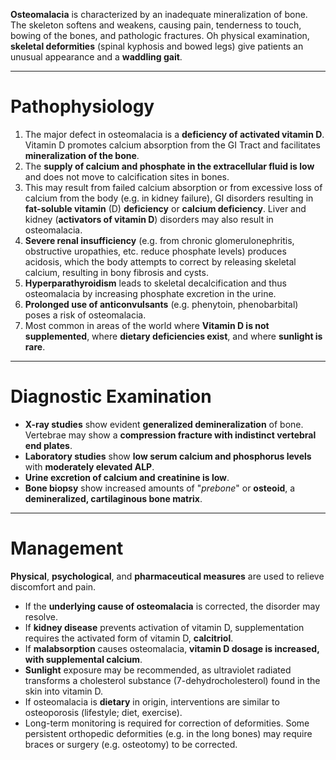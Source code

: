 **Osteomalacia** is characterized by an inadequate mineralization of bone. The skeleton softens and weakens, causing pain, tenderness to touch, bowing of the bones, and pathologic fractures. Oh physical examination, **skeletal deformities** (spinal kyphosis and bowed legs) give patients an unusual appearance and a **waddling gait**.
___
# Pathophysiology
1. The major defect in osteomalacia is a **deficiency of activated vitamin D**. Vitamin D promotes calcium absorption from the GI Tract and facilitates **mineralization of the bone**.
2. The **supply of calcium and phosphate in the extracellular fluid is low** and does not move to calcification sites in bones.
3. This may result from failed calcium absorption or from excessive loss of calcium from the body (e.g. in kidney failure), GI disorders resulting in **fat-soluble vitamin** (D) **deficiency** or **calcium deficiency**. Liver and kidney (**activators of vitamin D**) disorders may also result in osteomalacia.
4. **Severe renal insufficiency** (e.g. from chronic glomerulonephritis, obstructive uropathies, etc. reduce phosphate levels) produces acidosis, which the body attempts to correct by releasing skeletal calcium, resulting in bony fibrosis and cysts.
5. **Hyperparathyroidism** leads to skeletal decalcification and thus osteomalacia by increasing phosphate excretion in the urine.
6. **Prolonged use of anticonvulsants** (e.g. phenytoin, phenobarbital) poses a risk of osteomalacia.
7. Most common in areas of the world where **Vitamin D is not supplemented**, where **dietary deficiencies exist**, and where **sunlight is rare**.
___
# Diagnostic Examination
- **X-ray studies** show evident **generalized demineralization** of bone. Vertebrae may show a **compression fracture with indistinct vertebral end plates**.
- **Laboratory studies** show **low serum calcium and phosphorus levels** with **moderately elevated ALP**.
- **Urine excretion of calcium and creatinine is low**.
- **Bone biopsy** show increased amounts of "*prebone*" or **osteoid**, a **demineralized, cartilaginous bone matrix**.
___
# Management
**Physical**, **psychological**, and **pharmaceutical measures** are used to relieve discomfort and pain.
- If the **underlying cause of osteomalacia** is corrected, the disorder may resolve.
- If **kidney disease** prevents activation of vitamin D, supplementation requires the activated form of vitamin D, **calcitriol**.
- If **malabsorption** causes osteomalacia, **vitamin D dosage is increased, with supplemental calcium**.
- **Sunlight** exposure may be recommended, as ultraviolet radiated transforms a cholesterol substance (7-dehydrocholesterol) found in the skin into vitamin D.
- If osteomalacia is **dietary** in origin, interventions are similar to osteoporosis (lifestyle; diet, exercise).
- Long-term monitoring is required for correction of deformities. Some persistent orthopedic deformities (e.g. in the long bones) may require braces or surgery (e.g. osteotomy) to be corrected.